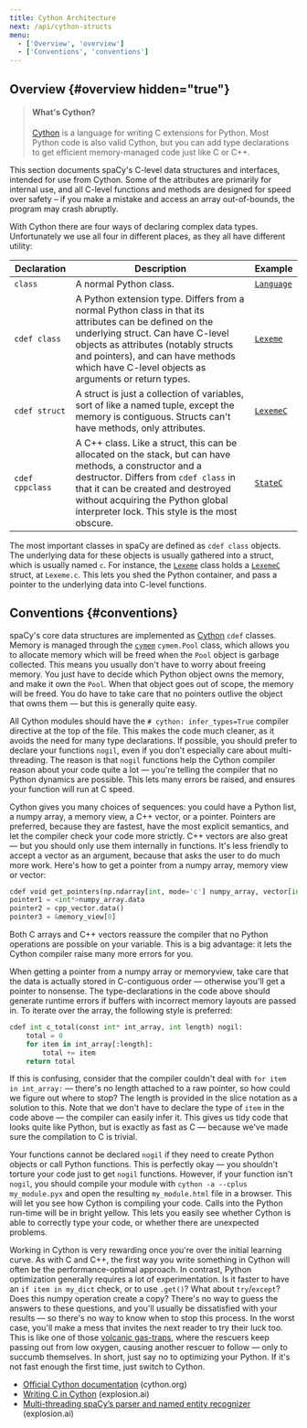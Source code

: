 ```yaml
---
title: Cython Architecture
next: /api/cython-structs
menu:
  - ['Overview', 'overview']
  - ['Conventions', 'conventions']
---
```


## Overview {#overview hidden="true"}

> #### What's Cython?
>
> [Cython](http://cython.org/) is a language for writing C extensions for
> Python. Most Python code is also valid Cython, but you can add type
> declarations to get efficient memory-managed code just like C or C++.

This section documents spaCy's C-level data structures and interfaces, intended
for use from Cython. Some of the attributes are primarily for internal use, and
all C-level functions and methods are designed for speed over safety – if you
make a mistake and access an array out-of-bounds, the program may crash
abruptly.

With Cython there are four ways of declaring complex data types. Unfortunately
we use all four in different places, as they all have different utility:

| Declaration     | Description                                                                                                                                                                                                                                                                      | Example                                                                |
| --------------- | -------------------------------------------------------------------------------------------------------------------------------------------------------------------------------------------------------------------------------------------------------------------------------- | ---------------------------------------------------------------------- |
| `class`         | A normal Python class.                                                                                                                                                                                                                                                           | [`Language`](/api/language)                                            |
| `cdef class`    | A Python extension type. Differs from a normal Python class in that its attributes can be defined on the underlying struct. Can have C-level objects as attributes (notably structs and pointers), and can have methods which have C-level objects as arguments or return types. | [`Lexeme`](/api/cython-classes#lexeme)                                 |
| `cdef struct`   | A struct is just a collection of variables, sort of like a named tuple, except the memory is contiguous. Structs can't have methods, only attributes.                                                                                                                            | [`LexemeC`](/api/cython-structs#lexemec)                               |
| `cdef cppclass` | A C++ class. Like a struct, this can be allocated on the stack, but can have methods, a constructor and a destructor. Differs from `cdef class` in that it can be created and destroyed without acquiring the Python global interpreter lock. This style is the most obscure.    | [`StateC`](%%GITHUB_SPACY/spacy/pipeline/_parser_internals/_state.pxd) |

The most important classes in spaCy are defined as `cdef class` objects. The
underlying data for these objects is usually gathered into a struct, which is
usually named `c`. For instance, the [`Lexeme`](/api/cython-classses#lexeme)
class holds a [`LexemeC`](/api/cython-structs#lexemec) struct, at `Lexeme.c`.
This lets you shed the Python container, and pass a pointer to the underlying
data into C-level functions.

## Conventions {#conventions}

spaCy's core data structures are implemented as [Cython](http://cython.org/)
`cdef` classes. Memory is managed through the
[`cymem`](https://github.com/explosion/cymem) `cymem.Pool` class, which allows
you to allocate memory which will be freed when the `Pool` object is garbage
collected. This means you usually don't have to worry about freeing memory. You
just have to decide which Python object owns the memory, and make it own the
`Pool`. When that object goes out of scope, the memory will be freed. You do
have to take care that no pointers outlive the object that owns them — but this
is generally quite easy.

All Cython modules should have the `# cython: infer_types=True` compiler
directive at the top of the file. This makes the code much cleaner, as it avoids
the need for many type declarations. If possible, you should prefer to declare
your functions `nogil`, even if you don't especially care about multi-threading.
The reason is that `nogil` functions help the Cython compiler reason about your
code quite a lot — you're telling the compiler that no Python dynamics are
possible. This lets many errors be raised, and ensures your function will run at
C speed.

Cython gives you many choices of sequences: you could have a Python list, a
numpy array, a memory view, a C++ vector, or a pointer. Pointers are preferred,
because they are fastest, have the most explicit semantics, and let the compiler
check your code more strictly. C++ vectors are also great — but you should only
use them internally in functions. It's less friendly to accept a vector as an
argument, because that asks the user to do much more work. Here's how to get a
pointer from a numpy array, memory view or vector:

```python
cdef void get_pointers(np.ndarray[int, mode='c'] numpy_array, vector[int] cpp_vector, int[::1] memory_view) nogil:
pointer1 = <int*>numpy_array.data
pointer2 = cpp_vector.data()
pointer3 = &memory_view[0]
```

Both C arrays and C++ vectors reassure the compiler that no Python operations
are possible on your variable. This is a big advantage: it lets the Cython
compiler raise many more errors for you.

When getting a pointer from a numpy array or memoryview, take care that the data
is actually stored in C-contiguous order — otherwise you'll get a pointer to
nonsense. The type-declarations in the code above should generate runtime errors
if buffers with incorrect memory layouts are passed in. To iterate over the
array, the following style is preferred:

```python
cdef int c_total(const int* int_array, int length) nogil:
    total = 0
    for item in int_array[:length]:
        total += item
    return total
```

If this is confusing, consider that the compiler couldn't deal with
`for item in int_array:` — there's no length attached to a raw pointer, so how
could we figure out where to stop? The length is provided in the slice notation
as a solution to this. Note that we don't have to declare the type of `item` in
the code above — the compiler can easily infer it. This gives us tidy code that
looks quite like Python, but is exactly as fast as C — because we've made sure
the compilation to C is trivial.

Your functions cannot be declared `nogil` if they need to create Python objects
or call Python functions. This is perfectly okay — you shouldn't torture your
code just to get `nogil` functions. However, if your function isn't `nogil`, you
should compile your module with `cython -a --cplus my_module.pyx` and open the
resulting `my_module.html` file in a browser. This will let you see how Cython
is compiling your code. Calls into the Python run-time will be in bright yellow.
This lets you easily see whether Cython is able to correctly type your code, or
whether there are unexpected problems.

Working in Cython is very rewarding once you're over the initial learning curve.
As with C and C++, the first way you write something in Cython will often be the
performance-optimal approach. In contrast, Python optimization generally
requires a lot of experimentation. Is it faster to have an `if item in my_dict`
check, or to use `.get()`? What about `try`/`except`? Does this numpy operation
create a copy? There's no way to guess the answers to these questions, and
you'll usually be dissatisfied with your results — so there's no way to know
when to stop this process. In the worst case, you'll make a mess that invites
the next reader to try their luck too. This is like one of those
[volcanic gas-traps](http://www.wemjournal.org/article/S1080-6032%2809%2970088-2/abstract),
where the rescuers keep passing out from low oxygen, causing another rescuer to
follow — only to succumb themselves. In short, just say no to optimizing your
Python. If it's not fast enough the first time, just switch to Cython.

<Infobox title="Resources" emoji="📖">

- [Official Cython documentation](http://docs.cython.org/en/latest/)
  (cython.org)
- [Writing C in Cython](https://explosion.ai/blog/writing-c-in-cython)
  (explosion.ai)
- [Multi-threading spaCy’s parser and named entity recognizer](https://explosion.ai/blog/multithreading-with-cython)
  (explosion.ai)

</Infobox>
